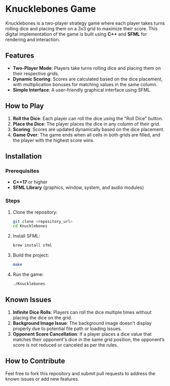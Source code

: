 
# Knucklebones Game

Knucklebones is a two-player strategy game where each player takes turns rolling dice and placing them on a 3x3 grid to maximize their score. This digital implementation of the game is built using **C++** and **SFML** for rendering and interaction.

## Features
- **Two-Player Mode**: Players take turns rolling dice and placing them on their respective grids.
- **Dynamic Scoring**: Scores are calculated based on the dice placement, with multiplication bonuses for matching values in the same column.
- **Simple Interface**: A user-friendly graphical interface using SFML.

## How to Play
1. **Roll the Dice**: Each player can roll the dice using the "Roll Dice" button.
2. **Place the Dice**: The player places the dice in any column of their grid.
3. **Scoring**: Scores are updated dynamically based on the dice placement.
4. **Game Over**: The game ends when all cells in both grids are filled, and the player with the highest score wins.

## Installation

### Prerequisites
- **C++17** or higher
- **SFML Library** (graphics, window, system, and audio modules)

### Steps
1. Clone the repository:
   ```bash
   git clone <repository_url>
   cd Knucklebones
   ```
2. Install SFML:
   ```bash
   brew install sfml
   ```
3. Build the project:
   ```bash
   make
   ```
4. Run the game:
   ```bash
   ./Knucklebones
   ```

## Known Issues
1. **Infinite Dice Rolls**: Players can roll the dice multiple times without placing the dice on the grid.
2. **Background Image Issue**: The background image doesn't display properly due to potential file path or loading issues.
3. **Opponent Score Cancellation**: If a player places a dice value that matches their opponent's dice in the same grid position, the opponent’s score is not reduced or canceled as per the rules.

## How to Contribute
Feel free to fork this repository and submit pull requests to address the known issues or add new features.
